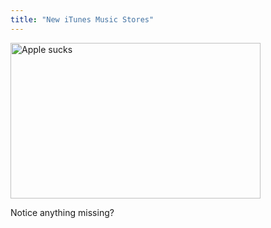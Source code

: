 ```yaml
---
title: "New iTunes Music Stores"
---
```

<p><img alt="Apple sucks" src="https://www.mennoboy.com/chris/archives/images/apple/itmsboo.jpg" width="400" height="249"></p>
<p>Notice anything missing?</p>
